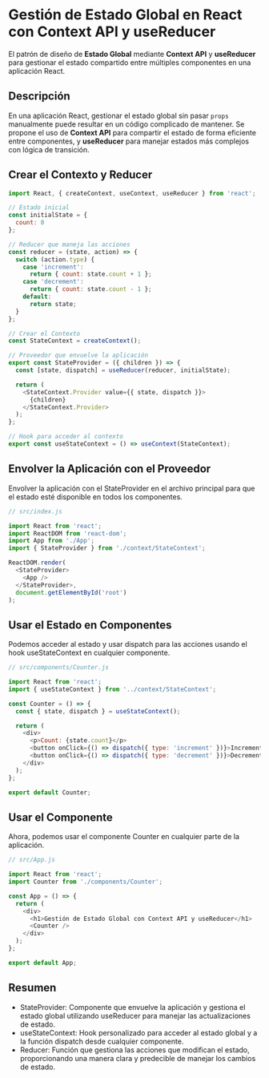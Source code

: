 # Gestión de Estado Global en React con Context API y useReducer

El patrón de diseño de **Estado Global** mediante **Context API** y **useReducer** para gestionar el estado compartido entre múltiples componentes en una aplicación React.

## Descripción

En una aplicación React, gestionar el estado global sin pasar `props` manualmente puede resultar en un código complicado de mantener. Se propone el uso de **Context API** para compartir el estado de forma eficiente entre componentes, y **useReducer** para manejar estados más complejos con lógica de transición.

## Crear el Contexto y Reducer

```js
import React, { createContext, useContext, useReducer } from 'react';

// Estado inicial
const initialState = {
  count: 0
};

// Reducer que maneja las acciones
const reducer = (state, action) => {
  switch (action.type) {
    case 'increment':
      return { count: state.count + 1 };
    case 'decrement':
      return { count: state.count - 1 };
    default:
      return state;
  }
};

// Crear el Contexto
const StateContext = createContext();

// Proveedor que envuelve la aplicación
export const StateProvider = ({ children }) => {
  const [state, dispatch] = useReducer(reducer, initialState);

  return (
    <StateContext.Provider value={{ state, dispatch }}>
      {children}
    </StateContext.Provider>
  );
};

// Hook para acceder al contexto
export const useStateContext = () => useContext(StateContext);

```

## Envolver la Aplicación con el Proveedor

Envolver la aplicación con el StateProvider en el archivo principal para que el estado esté disponible en todos los componentes.

```js
// src/index.js

import React from 'react';
import ReactDOM from 'react-dom';
import App from './App';
import { StateProvider } from './context/StateContext';

ReactDOM.render(
  <StateProvider>
    <App />
  </StateProvider>,
  document.getElementById('root')
);

```

## Usar el Estado en Componentes

Podemos acceder al estado y usar dispatch para las acciones usando el hook useStateContext en cualquier componente.

```js
// src/components/Counter.js

import React from 'react';
import { useStateContext } from '../context/StateContext';

const Counter = () => {
  const { state, dispatch } = useStateContext();

  return (
    <div>
      <p>Count: {state.count}</p>
      <button onClick={() => dispatch({ type: 'increment' })}>Increment</button>
      <button onClick={() => dispatch({ type: 'decrement' })}>Decrement</button>
    </div>
  );
};

export default Counter;

```

## Usar el Componente

Ahora, podemos usar el componente Counter en cualquier parte de la aplicación.

```js
// src/App.js

import React from 'react';
import Counter from './components/Counter';

const App = () => {
  return (
    <div>
      <h1>Gestión de Estado Global con Context API y useReducer</h1>
      <Counter />
    </div>
  );
};

export default App;

```

## Resumen

- StateProvider: Componente que envuelve la aplicación y gestiona el estado global utilizando useReducer para manejar las actualizaciones de estado.
- useStateContext: Hook personalizado para acceder al estado global y a la función dispatch desde cualquier componente.
- Reducer: Función que gestiona las acciones que modifican el estado, proporcionando una manera clara y predecible de manejar los cambios de estado.